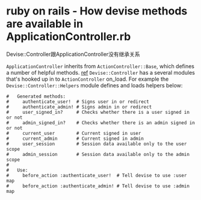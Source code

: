 # ruby on rails - How devise methods are available in ApplicationController.rb

Devise::Controller跟ApplicationController没有继承关系

`ApplicationController` inherits from `ActionController::Base`, which   defines a number of helpful methods. [ref](https://guides.rubyonrails.org/action_controller_overview.html#methods-and-actions)
`Devise::Controller` has a several modules that's hooked up in to `ActionController` on_load. 
For example the `Devise::Controller::Helpers` module defines and loads helpers below: 

```
#   Generated methods:
#     authenticate_user!  # Signs user in or redirect
#     authenticate_admin! # Signs admin in or redirect
#     user_signed_in?     # Checks whether there is a user signed in or not
#     admin_signed_in?    # Checks whether there is an admin signed in or not
#     current_user        # Current signed in user
#     current_admin       # Current signed in admin
#     user_session        # Session data available only to the user scope
#     admin_session       # Session data available only to the admin scope
#
#   Use:
#     before_action :authenticate_user!  # Tell devise to use :user map
#     before_action :authenticate_admin! # Tell devise to use :admin map
```